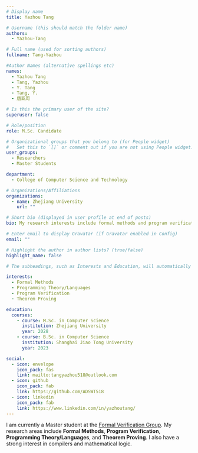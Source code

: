 ```yaml
---
# Display name
title: Yazhou Tang

# Username (this should match the folder name)
authors:
  - Yazhou-Tang

# Full name (used for sorting authors)
fullname: Tang-Yazhou

#Author Names (alternative spellings etc)
names:
  - Yazhou Tang
  - Tang, Yazhou
  - Y. Tang
  - Tang, Y.
  - 唐亚周

# Is this the primary user of the site?
superuser: false

# Role/position
role: M.Sc. Candidate

# Organizational groups that you belong to (for People widget)
#   Set this to `[]` or comment out if you are not using People widget.
user_groups:
  - Researchers
  - Master Students

department:
  - College of Computer Science and Technology

# Organizations/Affiliations
organizations:
  - name: Zhejiang University
    url: ""

# Short bio (displayed in user profile at end of posts)
bio: My research interests include formal methods and program verification.

# Enter email to display Gravatar (if Gravatar enabled in Config)
email: ""

# Highlight the author in author lists? (true/false)
highlight_name: false

# The subheadings, such as Interests and Education, will automatically translate depending on the language chosen in `config.yaml`. To customize the subheading text, see the Language page in the docs.

interests:
  - Formal Methods
  - Programming Theory/Languages
  - Program Verification
  - Theorem Proving

education:
  courses:
    - course: M.Sc. in Computer Science
      institution: Zhejiang University
      year: 2028
    - course: B.Sc. in Computer Science
      institution: Shanghai Jiao Tong University
      year: 2023

social:
  - icon: envelope
    icon_pack: fas
    link: mailto:tangyazhou518@outlook.com
  - icon: github
    icon_pack: fab
    link: https://github.com/ADSWT518
  - icon: linkedin
    icon_pack: fab
    link: https://www.linkedin.com/in/yazhoutang/
---
```


I am currently a Master student at the [Formal Verification Group](/). My research areas include **Formal Methods**, **Program Verification**, **Programming Theory/Languages**, and **Theorem Proving**. I also have a strong interest in compilers and mathematical logic.


